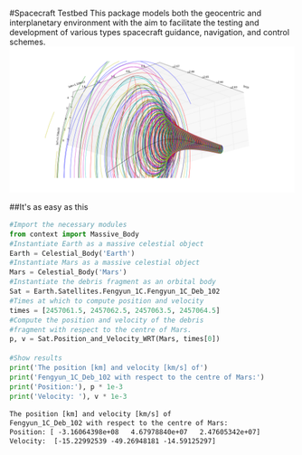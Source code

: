 #Spacecraft Testbed
This package models both the geocentric and interplanetary environment with the aim to facilitate the testing and development of various types spacecraft guidance, navigation, and control schemes.
![alt tag](https://github.com/CISprague/Spacecraft_Testbed/blob/master/tests/Figures/Earth_and_Fengyun_Barycentric.png)

##It's as easy as this
```python
#Import the necessary modules
from context import Massive_Body
#Instantiate Earth as a massive celestial object
Earth = Celestial_Body('Earth')
#Instantiate Mars as a massive celestial object
Mars = Celestial_Body('Mars')
#Instantiate the debris fragment as an orbital body
Sat = Earth.Satellites.Fengyun_1C.Fengyun_1C_Deb_102
#Times at which to compute position and velocity
times = [2457061.5, 2457062.5, 2457063.5, 2457064.5]
#Compute the position and velocity of the debris
#fragment with respect to the centre of Mars.
p, v = Sat.Position_and_Velocity_WRT(Mars, times[0])

#Show results
print('The position [km] and velocity [km/s] of')
print('Fengyun_1C_Deb_102 with respect to the centre of Mars:')
print('Position:'), p * 1e-3
print('Velocity: '), v * 1e-3
```
```
The position [km] and velocity [km/s] of
Fengyun_1C_Deb_102 with respect to the centre of Mars:
Position: [ -3.16064398e+08   4.67978840e+07   2.47605342e+07]
Velocity:  [-15.22992539 -49.26948181 -14.59125297]
```
